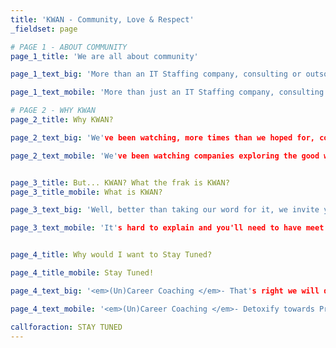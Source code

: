 ```yaml
---
title: 'KWAN - Community, Love & Respect'
_fieldset: page

# PAGE 1 - ABOUT COMMUNITY
page_1_title: 'We are all about community'

page_1_text_big: 'More than an IT Staffing company, consulting or outsourcing... <em>KWAN is about sharing and helping</em> coders, designers, testers, analysts and DBA's, making sure everyone in the software business achieves their professional Zen. It can be working for us, our competition or across the globe.'

page_1_text_mobile: 'More than just an IT Staffing company, consulting or outsourcing... <em>KWAN is about sharing</em>, making sure everyone in the software business is in their professional Zen, working for us, our competition or across the globe.'

# PAGE 2 - WHY KWAN
page_2_title: Why KWAN?

page_2_text_big: 'We've been watching, more times than we hoped for, companies exploring and abusing the good will of our fellow software professionals, outsourcing them, not listening to them, <em>making false promises...</em> So we came up with this idea of changing the outsourcing business game by building a community centered on professional learning, growth and change.'

page_2_text_mobile: 'We've been watching companies exploring the good will of software professionals, <em>making false promises...</em> So we came up with this idea of changing the outsourcing business by building a community centered on professional learning, growth and change.'


page_3_title: But... KWAN? What the frak is KWAN?
page_3_title_mobile: What is KWAN?

page_3_text_big: 'Well, better than taking our word for it, we invite you to one of our meetups or (un)career coaching sessions to really feel the KWAN. Ok... legally speaking we are a staffing company, and yes we may even have some projects to tell you about. But our ultimate goal is to develop IT Talents through <em>LOVE, RESPECT & Community.</em> That's it... More than a company, a community!'

page_3_text_mobile: 'It's hard to explain and you'll need to have meet us to really feel the KWAN. Ok... legally speaking we are a staffing company, and yes we may even have some projects to tell you about. But our ultimate goal is to develop IT Talents through <em>LOVE, RESPECT & Community.</em>'


page_4_title: Why would I want to Stay Tuned?

page_4_title_mobile: Stay Tuned!

page_4_text_big: '<em>(Un)Career Coaching </em>- That's right we will detoxify your mind from the need of a career and point towards Professional ZEN <br><em>Main Tech Meet ups </em>- We have some <a class="innerLink" href="http://www.mergelisbon.com/" target="_blank">meetups</a> and workshops are being planned. But there's more: want to host your own? need help with your community? We'll do our best to help you get it up and running.<br><em>We're working on more</em> stuff for you, but most is still in early alpha.'

page_4_text_mobile: '<em>(Un)Career Coaching </em>- Detoxify towards Professional ZEN<br><em>Main Tech Meet ups </em>- We'll support every event that matters<br><em>We're working on more</em> stuff for you, but most is still in early alpha.'

callforaction: STAY TUNED
---
```


